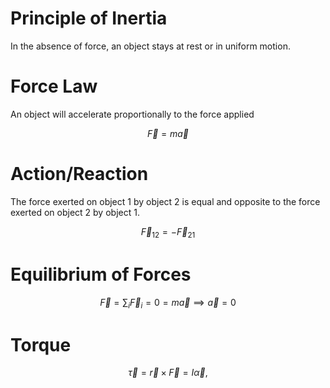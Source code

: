 # Principle of Inertia

In the absence of force, an object stays at rest or in uniform motion. 

# Force Law

An object will accelerate proportionally to the force applied

$$
\vec{F}=m\vec{a}
$$

# Action/Reaction

The force exerted on object 1 by object 2 is equal and opposite to the force exerted on object 2 by object 1.

$$
\vec{F}_{12} = -\vec{F}_{21}
$$

# Equilibrium of Forces

$$
\vec{F}= \sum_{i}\vec{F}_{i} = 0 = m\vec{a} \implies \vec{a}=0
$$

# Torque

$$
\vec{\tau} = \vec{r} \times \vec{F} = I\vec{\alpha}
,$$

